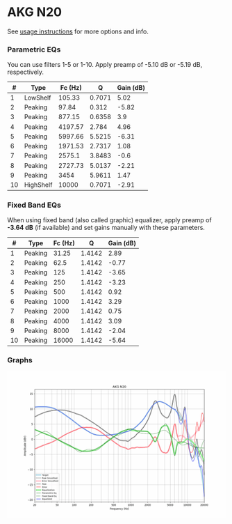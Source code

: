 # AKG N20
See [usage instructions](https://github.com/jaakkopasanen/AutoEq#usage) for more options and info.

### Parametric EQs
You can use filters 1-5 or 1-10. Apply preamp of -5.10 dB or -5.19 dB, respectively.

|   # | Type      |   Fc (Hz) |      Q |   Gain (dB) |
|-----|-----------|-----------|--------|-------------|
|   1 | LowShelf  |    105.33 | 0.7071 |        5.02 |
|   2 | Peaking   |     97.84 | 0.312  |       -5.82 |
|   3 | Peaking   |    877.15 | 0.6358 |        3.9  |
|   4 | Peaking   |   4197.57 | 2.784  |        4.96 |
|   5 | Peaking   |   5997.66 | 5.5215 |       -6.31 |
|   6 | Peaking   |   1971.53 | 2.7317 |        1.08 |
|   7 | Peaking   |   2575.1  | 3.8483 |       -0.6  |
|   8 | Peaking   |   2727.73 | 5.0137 |       -2.21 |
|   9 | Peaking   |   3454    | 5.9611 |        1.47 |
|  10 | HighShelf |  10000    | 0.7071 |       -2.91 |

### Fixed Band EQs
When using fixed band (also called graphic) equalizer, apply preamp of **-3.64 dB** (if available) and set gains manually with these parameters.

|   # | Type    |   Fc (Hz) |      Q |   Gain (dB) |
|-----|---------|-----------|--------|-------------|
|   1 | Peaking |     31.25 | 1.4142 |        2.89 |
|   2 | Peaking |     62.5  | 1.4142 |       -0.77 |
|   3 | Peaking |    125    | 1.4142 |       -3.65 |
|   4 | Peaking |    250    | 1.4142 |       -3.23 |
|   5 | Peaking |    500    | 1.4142 |        0.92 |
|   6 | Peaking |   1000    | 1.4142 |        3.29 |
|   7 | Peaking |   2000    | 1.4142 |        0.75 |
|   8 | Peaking |   4000    | 1.4142 |        3.09 |
|   9 | Peaking |   8000    | 1.4142 |       -2.04 |
|  10 | Peaking |  16000    | 1.4142 |       -5.64 |

### Graphs
![](./AKG%20N20.png)
